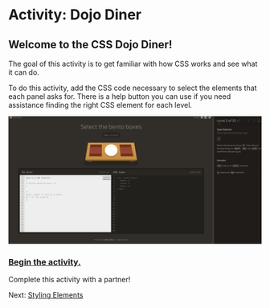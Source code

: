 # Activity: Dojo Diner

## Welcome to the CSS Dojo Diner!

The goal of this activity is to get familiar with how CSS works and see what it can do.

To do this activity, add the CSS code necessary to select the elements that each panel asks for. There is a help button you can use if you need assistance finding the right CSS element for each level.

![Dojo Diner Image](../images/diner.png "Dojo Diner")

### [Begin the activity.](http://algorithms.dojo.news/static/dojo-diner/index.html)

Complete this activity with a partner!

Next: [Styling Elements](./styling_elements.md)
